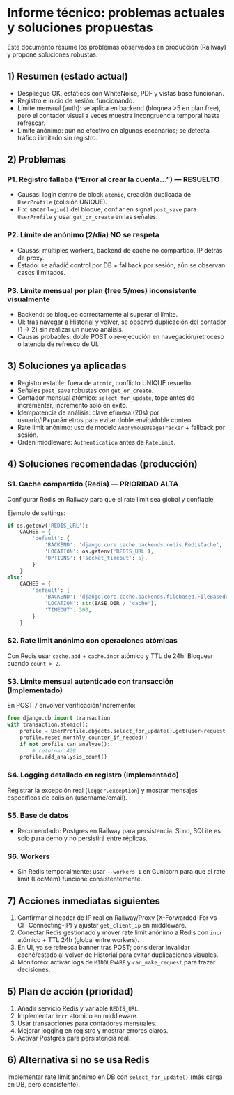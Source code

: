 # Informe técnico: problemas actuales y soluciones propuestas

Este documento resume los problemas observados en producción (Railway) y propone soluciones robustas.

## 1) Resumen (estado actual)
- Despliegue OK, estáticos con WhiteNoise, PDF y vistas base funcionan.
- Registro e inicio de sesión: funcionando.
- Límite mensual (auth): se aplica en backend (bloquea >5 en plan free), pero el contador visual a veces muestra incongruencia temporal hasta refrescar.
- Límite anónimo: aún no efectivo en algunos escenarios; se detecta tráfico ilimitado sin registro.

## 2) Problemas

### P1. Registro fallaba (“Error al crear la cuenta…”) — RESUELTO
- Causas: login dentro de block `atomic`, creación duplicada de `UserProfile` (colisión UNIQUE).
- Fix: sacar `login()` del bloque, confiar en signal `post_save` para `UserProfile` y usar `get_or_create` en las señales.

### P2. Límite de anónimo (2/día) NO se respeta
- Causas: múltiples workers, backend de cache no compartido, IP detrás de proxy.
- Estado: se añadió control por DB + fallback por sesión; aún se observan casos ilimitados.

### P3. Límite mensual por plan (free 5/mes) inconsistente visualmente
- Backend: se bloquea correctamente al superar el límite.
- UI: tras navegar a Historial y volver, se observó duplicación del contador (1 → 2) sin realizar un nuevo análisis.
- Causas probables: doble POST o re-ejecución en navegación/retroceso o latencia de refresco de UI.

## 3) Soluciones ya aplicadas
- Registro estable: fuera de `atomic`, conflicto UNIQUE resuelto.
- Señales `post_save` robustas con `get_or_create`.
- Contador mensual atómico: `select_for_update`, tope antes de incrementar, incremento solo en éxito.
- Idempotencia de análisis: clave efímera (20s) por usuario/IP+parámetros para evitar doble envío/doble conteo.
- Rate limit anónimo: uso de modelo `AnonymousUsageTracker` + fallback por sesión.
- Orden middleware: `Authentication` antes de `RateLimit`.

## 4) Soluciones recomendadas (producción)

### S1. Cache compartido (Redis) — PRIORIDAD ALTA
Configurar Redis en Railway para que el rate limit sea global y confiable.

Ejemplo de settings:
```python
if os.getenv('REDIS_URL'):
    CACHES = {
        'default': {
            'BACKEND': 'django.core.cache.backends.redis.RedisCache',
            'LOCATION': os.getenv('REDIS_URL'),
            'OPTIONS': {'socket_timeout': 5},
        }
    }
else:
    CACHES = {
        'default': {
            'BACKEND': 'django.core.cache.backends.filebased.FileBasedCache',
            'LOCATION': str(BASE_DIR / 'cache'),
            'TIMEOUT': 300,
        }
    }
```

### S2. Rate limit anónimo con operaciones atómicas
Con Redis usar `cache.add` + `cache.incr` atómico y TTL de 24h. Bloquear cuando `count > 2`.

### S3. Límite mensual autenticado con transacción (Implementado)
En POST `/` envolver verificación/incremento:
```python
from django.db import transaction
with transaction.atomic():
    profile = UserProfile.objects.select_for_update().get(user=request.user)
    profile.reset_monthly_counter_if_needed()
    if not profile.can_analyze():
        # retornar 429
    profile.add_analysis_count()
```

### S4. Logging detallado en registro (Implementado)
Registrar la excepción real (`logger.exception`) y mostrar mensajes específicos de colisión (username/email).

### S5. Base de datos
- Recomendado: Postgres en Railway para persistencia. Si no, SQLite es solo para demo y no persistirá entre réplicas.

### S6. Workers
- Sin Redis temporalmente: usar `--workers 1` en Gunicorn para que el rate limit (LocMem) funcione consistentemente.

## 7) Acciones inmediatas siguientes
1) Confirmar el header de IP real en Railway/Proxy (X-Forwarded-For vs CF-Connecting-IP) y ajustar `get_client_ip` en middleware.
2) Conectar Redis gestionado y mover rate limit anónimo a Redis con `incr` atómico + TTL 24h (global entre workers).
3) En UI, ya se refresca banner tras POST; considerar invalidar caché/estado al volver de Historial para evitar duplicaciones visuales.
4) Monitoreo: activar logs de `MIDDLEWARE` y `can_make_request` para trazar decisiones.

## 5) Plan de acción (prioridad)
1) Añadir servicio Redis y variable `REDIS_URL`.
2) Implementar `incr` atómico en middleware.
3) Usar transacciones para contadores mensuales.
4) Mejorar logging en registro y mostrar errores claros.
5) Activar Postgres para persistencia real.

## 6) Alternativa si no se usa Redis
Implementar rate limit anónimo en DB con `select_for_update()` (más carga en DB, pero consistente).